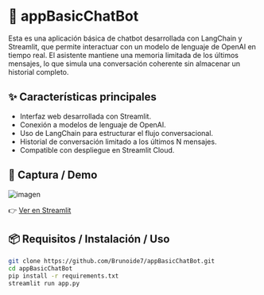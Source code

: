 # 🧠 appBasicChatBot

Esta es una aplicación básica de chatbot desarrollada con LangChain y Streamlit, que permite interactuar con un modelo de lenguaje de OpenAI en tiempo real. El asistente mantiene una memoria limitada de los últimos mensajes, lo que simula una conversación coherente sin almacenar un historial completo.

## ✨ Características principales
- Interfaz web desarrollada con Streamlit.
- Conexión a modelos de lenguaje de OpenAI.
- Uso de LangChain para estructurar el flujo conversacional.
- Historial de conversación limitado a los últimos N mensajes.
- Compatible con despliegue en Streamlit Cloud.

## 📸 Captura / Demo

![imagen](https://github.com/user-attachments/assets/60926aae-b67c-4f92-9d1e-24ff010726f3)

👉 [Ver en Streamlit](https://appbasicchatbot.streamlit.app/)

## 📦 Requisitos / Instalación / Uso

```bash
git clone https://github.com/Brunoide7/appBasicChatBot.git
cd appBasicChatBot
pip install -r requirements.txt
streamlit run app.py

